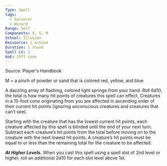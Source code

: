 ```yaml
---
Type: Spell
tags:
  - Sorcerer
  - Wizard
Range: Self
Components: V, S, M
School: Illusion
Ressource: 1 action
Duration: 1 round
Spell LV: 1
AoE: 15ft cone
---
```

Source: Player's Handbook

M = a pinch of powder or sand that is colored red, yellow, and blue

A dazzling array of flashing, colored light springs from your hand. Roll 6d10, the total is how many hit points of creatures this spell can effect. Creatures in a 15-foot cone originating from you are affected in ascending order of their current hit points (ignoring unconscious creatures and creatures that can’t see).

Starting with the creature that has the lowest current hit points, each creature affected by this spell is blinded until the end of your next turn. Subtract each creature’s hit points from the total before moving on to the creature with the next lowest hit points. A creature’s hit points must be equal to or less than the remaining total for the creature to be affected.

**_At Higher Levels._** When you cast this spell using a spell slot of 2nd level or higher, roll an additional 2d10 for each slot level above 1st.